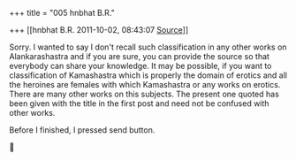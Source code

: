 +++
title = "005 hnbhat B.R."

+++
[[hnbhat B.R.	2011-10-02, 08:43:07 [Source](https://groups.google.com/g/samskrita/c/DpYktXeBZbg)]]



Sorry. I wanted to say I don't recall such classification in any other works on Alankarashastra and if you are sure, you can provide the source so that everybody can share your knowledge. It may be possible, if you want to classification of Kamashastra which is properly the domain of erotics and all the heroines are females with which Kamashastra or any works on erotics. There are many other works on this subjects. The present one quoted has been given with the title in the first post and need not be confused with other works.

  

Before I finished, I pressed send button.



